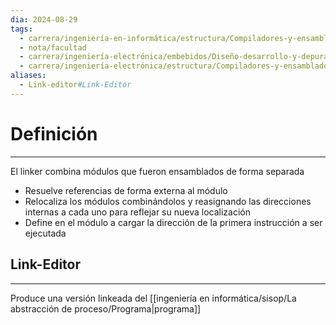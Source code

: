 ```yaml
---
dia: 2024-08-29
tags:
  - carrera/ingeniería-en-informática/estructura/Compiladores-y-ensambladores
  - nota/facultad
  - carrera/ingeniería-electrónica/embebidos/Diseño-desarrollo-y-depuración
  - carrera/ingeniería-electrónica/estructura/Compiladores-y-ensambladores
aliases:
  - Link-editor#Link-Editor
---
```

# Definición
---
El linker combina módulos que fueron ensamblados de forma separada
- Resuelve referencias de forma externa al módulo
- Relocaliza los módulos combinándolos y reasignando las direcciones internas a cada uno para reflejar su nueva localización
- Define en el módulo a cargar la dirección de la primera instrucción a ser ejecutada

## Link-Editor
---
Produce una versión linkeada del [[ingeniería en informática/sisop/La abstracción de proceso/Programa|programa]]